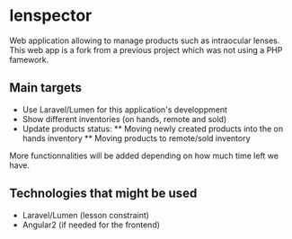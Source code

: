 # lenspector

Web application allowing to manage products such as intraocular lenses. This web app is a fork from a previous project which was not using a PHP famework.

## Main targets

* Use Laravel/Lumen for this application's developpment
* Show different inventories (on hands, remote and sold)
* Update products status:
** Moving newly created products into the on hands inventory
** Moving products to remote/sold inventory

More functionnalities will be added depending on how much time left we have.

## Technologies that might be used

* Laravel/Lumen (lesson constraint)
* Angular2 (if needed for the frontend)
